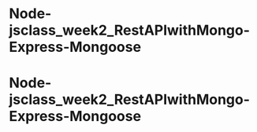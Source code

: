 # Node-jsclass_week2_RestAPIwithMongo-Express-Mongoose
# Node-jsclass_week2_RestAPIwithMongo-Express-Mongoose
